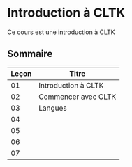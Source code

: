 # Introduction à CLTK
Ce cours est une introduction à CLTK

## Sommaire


| Leçon      | Titre |
| ----------- | ----------- |
|01 |Introduction à CLTK|
|02 |Commencer avec CLTK |
|03 |Langues|
|04 ||
|05 ||
|06 ||
|07 ||
